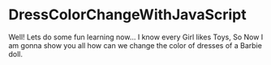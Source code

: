 # DressColorChangeWithJavaScript
Well! Lets do some fun learning now… I know every Girl likes Toys, So Now I am gonna show you all how can we change the color of dresses of a Barbie doll.
